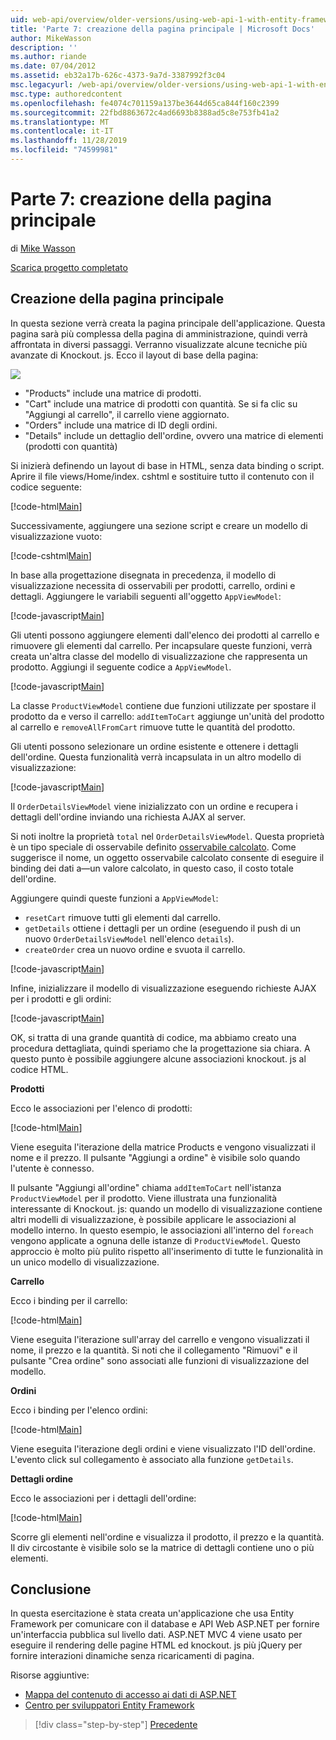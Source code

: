 ```yaml
---
uid: web-api/overview/older-versions/using-web-api-1-with-entity-framework-5/using-web-api-with-entity-framework-part-7
title: 'Parte 7: creazione della pagina principale | Microsoft Docs'
author: MikeWasson
description: ''
ms.author: riande
ms.date: 07/04/2012
ms.assetid: eb32a17b-626c-4373-9a7d-3387992f3c04
msc.legacyurl: /web-api/overview/older-versions/using-web-api-1-with-entity-framework-5/using-web-api-with-entity-framework-part-7
msc.type: authoredcontent
ms.openlocfilehash: fe4074c701159a137be3644d65ca844f160c2399
ms.sourcegitcommit: 22fbd8863672c4ad6693b8388ad5c8e753fb41a2
ms.translationtype: MT
ms.contentlocale: it-IT
ms.lasthandoff: 11/28/2019
ms.locfileid: "74599981"
---
```

# <a name="part-7-creating-the-main-page"></a>Parte 7: creazione della pagina principale

di [Mike Wasson](https://github.com/MikeWasson)

[Scarica progetto completato](https://code.msdn.microsoft.com/ASP-NET-Web-API-with-afa30545)

## <a name="creating-the-main-page"></a>Creazione della pagina principale

In questa sezione verrà creata la pagina principale dell'applicazione. Questa pagina sarà più complessa della pagina di amministrazione, quindi verrà affrontata in diversi passaggi. Verranno visualizzate alcune tecniche più avanzate di Knockout. js. Ecco il layout di base della pagina:

![](using-web-api-with-entity-framework-part-7/_static/image1.png)

- "Products" include una matrice di prodotti.
- "Cart" include una matrice di prodotti con quantità. Se si fa clic su "Aggiungi al carrello", il carrello viene aggiornato.
- "Orders" include una matrice di ID degli ordini.
- "Details" include un dettaglio dell'ordine, ovvero una matrice di elementi (prodotti con quantità)

Si inizierà definendo un layout di base in HTML, senza data binding o script. Aprire il file views/Home/index. cshtml e sostituire tutto il contenuto con il codice seguente:

[!code-html[Main](using-web-api-with-entity-framework-part-7/samples/sample1.html)]

Successivamente, aggiungere una sezione script e creare un modello di visualizzazione vuoto:

[!code-cshtml[Main](using-web-api-with-entity-framework-part-7/samples/sample2.cshtml)]

In base alla progettazione disegnata in precedenza, il modello di visualizzazione necessita di osservabili per prodotti, carrello, ordini e dettagli. Aggiungere le variabili seguenti all'oggetto `AppViewModel`:

[!code-javascript[Main](using-web-api-with-entity-framework-part-7/samples/sample3.js)]

Gli utenti possono aggiungere elementi dall'elenco dei prodotti al carrello e rimuovere gli elementi dal carrello. Per incapsulare queste funzioni, verrà creata un'altra classe del modello di visualizzazione che rappresenta un prodotto. Aggiungi il seguente codice a `AppViewModel`.

[!code-javascript[Main](using-web-api-with-entity-framework-part-7/samples/sample4.js?highlight=4)]

La classe `ProductViewModel` contiene due funzioni utilizzate per spostare il prodotto da e verso il carrello: `addItemToCart` aggiunge un'unità del prodotto al carrello e `removeAllFromCart` rimuove tutte le quantità del prodotto.

Gli utenti possono selezionare un ordine esistente e ottenere i dettagli dell'ordine. Questa funzionalità verrà incapsulata in un altro modello di visualizzazione:

[!code-javascript[Main](using-web-api-with-entity-framework-part-7/samples/sample5.js?highlight=4)]

Il `OrderDetailsViewModel` viene inizializzato con un ordine e recupera i dettagli dell'ordine inviando una richiesta AJAX al server.

Si noti inoltre la proprietà `total` nel `OrderDetailsViewModel`. Questa proprietà è un tipo speciale di osservabile definito [osservabile calcolato](http://knockoutjs.com/documentation/computedObservables.html). Come suggerisce il nome, un oggetto osservabile calcolato consente di eseguire il binding dei dati a&#8212;un valore calcolato, in questo caso, il costo totale dell'ordine.

Aggiungere quindi queste funzioni a `AppViewModel`:

- `resetCart` rimuove tutti gli elementi dal carrello.
- `getDetails` ottiene i dettagli per un ordine (eseguendo il push di un nuovo `OrderDetailsViewModel` nell'elenco `details`).
- `createOrder` crea un nuovo ordine e svuota il carrello.

[!code-javascript[Main](using-web-api-with-entity-framework-part-7/samples/sample6.js?highlight=4)]

Infine, inizializzare il modello di visualizzazione eseguendo richieste AJAX per i prodotti e gli ordini:

[!code-javascript[Main](using-web-api-with-entity-framework-part-7/samples/sample7.js)]

OK, si tratta di una grande quantità di codice, ma abbiamo creato una procedura dettagliata, quindi speriamo che la progettazione sia chiara. A questo punto è possibile aggiungere alcune associazioni knockout. js al codice HTML.

**Prodotti**

Ecco le associazioni per l'elenco di prodotti:

[!code-html[Main](using-web-api-with-entity-framework-part-7/samples/sample8.html)]

Viene eseguita l'iterazione della matrice Products e vengono visualizzati il nome e il prezzo. Il pulsante "Aggiungi a ordine" è visibile solo quando l'utente è connesso.

Il pulsante "Aggiungi all'ordine" chiama `addItemToCart` nell'istanza `ProductViewModel` per il prodotto. Viene illustrata una funzionalità interessante di Knockout. js: quando un modello di visualizzazione contiene altri modelli di visualizzazione, è possibile applicare le associazioni al modello interno. In questo esempio, le associazioni all'interno del `foreach` vengono applicate a ognuna delle istanze di `ProductViewModel`. Questo approccio è molto più pulito rispetto all'inserimento di tutte le funzionalità in un unico modello di visualizzazione.

**Carrello**

Ecco i binding per il carrello:

[!code-html[Main](using-web-api-with-entity-framework-part-7/samples/sample9.html)]

Viene eseguita l'iterazione sull'array del carrello e vengono visualizzati il nome, il prezzo e la quantità. Si noti che il collegamento "Rimuovi" e il pulsante "Crea ordine" sono associati alle funzioni di visualizzazione del modello.

**Ordini**

Ecco i binding per l'elenco ordini:

[!code-html[Main](using-web-api-with-entity-framework-part-7/samples/sample10.html)]

Viene eseguita l'iterazione degli ordini e viene visualizzato l'ID dell'ordine. L'evento click sul collegamento è associato alla funzione `getDetails`.

**Dettagli ordine**

Ecco le associazioni per i dettagli dell'ordine:

[!code-html[Main](using-web-api-with-entity-framework-part-7/samples/sample11.html)]

Scorre gli elementi nell'ordine e visualizza il prodotto, il prezzo e la quantità. Il div circostante è visibile solo se la matrice di dettagli contiene uno o più elementi.

## <a name="conclusion"></a>Conclusione

In questa esercitazione è stata creata un'applicazione che usa Entity Framework per comunicare con il database e API Web ASP.NET per fornire un'interfaccia pubblica sul livello dati. ASP.NET MVC 4 viene usato per eseguire il rendering delle pagine HTML ed knockout. js più jQuery per fornire interazioni dinamiche senza ricaricamenti di pagina.

Risorse aggiuntive:

- [Mappa del contenuto di accesso ai dati di ASP.NET](https://msdn.microsoft.com/library/6759sth4.aspx)
- [Centro per sviluppatori Entity Framework](https://msdn.microsoft.com/data/ef)

> [!div class="step-by-step"]
> [Precedente](using-web-api-with-entity-framework-part-6.md)
